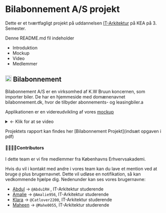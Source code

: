# Bilabonnement A/S projekt
Dette er et tværtfagligt projekt på uddannelsen [IT-Arkitektur](https://kea.dk/uddannelser/professionsbachelor/it-arkitektur) på KEA på 3. Semester.

Denne README.md fil indeholder
- Introduktion
- Mockup
- Video
- Medlemmer

 ## <img src="https://github.com/Amalie956/bilabonnement_api/assets/112120321/ff292f50-3701-4cd1-a7e2-649e322c3bdc" width="20"> Bilabonnement
Bilabonnement A/S er en virksomhed af K.W Bruun koncernen, som importer biler. De har en hjemmeside med domænenavnet bilabonnement.dk, hvor de tilbyder abonnements- og leasingbiler.a

Applikationen er en videreudvikling af vores [mockup](https://app.uizard.io/p/91a8c48f)

<details><summary>
&larr; Klik for at se video
</summary>
  
Indsæt video er hjemmesiden

  
</details>

Projektets rapport kan findes her [Bilabonnement Projekt](indsæt opgaven i pdf)


#### 👩‍👩‍👧‍👦Contributors
I dette team er vi fire medlemmer fra Københavns Erhvervsakademi.

Hvis du vil i kontakt med andre i vores team kan du lave et mention ved at bruge `@` plus brugernavnet. Dette vil udløse en notifikation, så kan vedkommende hjælpe dig. Nedenunder kan ses vores brugernavne:
- [Abdul](https://github.com/Abdu1RH) &rarr; `@Abdu1RH` , IT-Arkitektur studerende
- [Amalie](https://github.com/Amalie956) &rarr; `@Amalie956`, IT-Arkitektur studerende
- [Klara](https://github.com/Catlover2200) &rarr; `@Catlover2200`, IT-Arkitektur studerende
- [Maheen](https://github.com/Mahe0055) &rarr; `@Mahe0055`, IT-Arkitektur studerende

